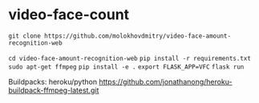 # video-face-count
```
git clone https://github.com/molokhovdmitry/video-face-amount-recognition-web
```
`cd video-face-amount-recognition-web`
`pip install -r requirements.txt`
`sudo apt-get ffmpeg`
`pip install -e .`
`export FLASK_APP=VFC`
`flask run`

Buildpacks:
heroku/python
https://github.com/jonathanong/heroku-buildpack-ffmpeg-latest.git
